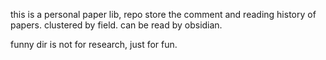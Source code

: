 this is a personal paper lib, repo store the comment and reading history of papers.
clustered by field.
can be read by obsidian.

funny dir is not for research, just for fun.